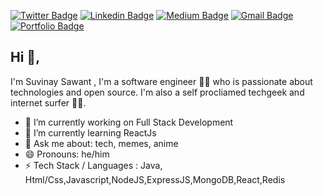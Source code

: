 
[![Twitter Badge](https://img.shields.io/badge/-@Suvinaysawant22-1ca0f1?style=flat-square&labelColor=1ca0f1&logo=twitter&logoColor=white&link=https://twitter.com/Suvinaysawant22)](https://twitter.com/Suvinaysawant22) [![Linkedin Badge](https://img.shields.io/badge/-suvinaysawant-blue?style=flat-square&logo=Linkedin&logoColor=white&link=https://www.linkedin.com/in/suvinay-sawant-8954a4222/)]([https://www.linkedin.com/in/kunalraghav/](https://www.linkedin.com/in/suvinay-sawant-8954a4222/)) [![Medium Badge](https://img.shields.io/badge/-@SuvinaySawant-03a57a?style=flat-square&labelColor=000000&logo=Medium&link=https://medium.com/@Suvinaysawant/)](https://medium.com/@Suvinaysawant/)
[![Gmail Badge](https://img.shields.io/badge/-suvinay.sawant@gmail.com-c14438?style=flat-square&logo=Gmail&logoColor=white&link=mailto:suvinaysawant@gmail.com)](mailto:suvinay.sawant@gmail.com)
[![Portfolio Badge](https://img.shields.io/badge/-suvinaysawant.github.io-orange?style=flat-square&logo=html5&logoColor=white&link=https://suvinaysawant.github.io)](https://suvinaysawant.github.io)

## Hi 👋, 
I'm Suvinay Sawant , I'm a software engineer 👨‍💻 who is passionate about technologies and open source. I'm also a self procliamed techgeek and internet surfer 
🏄‍♂️. 



- 🔭 I’m currently working on Full Stack Development
- 🌱 I’m currently learning ReactJs
- 💬 Ask me about: tech, memes, anime
- 😄 Pronouns: he/him
-  ⚡  Tech Stack / Languages : Java, Html/Css,Javascript,NodeJS,ExpressJS,MongoDB,React,Redis


<!---

- 👋 Hi, I’m @suvinaysawant
- 👀 I’m interested in ...
- 🌱 I’m currently learning ...
- 💞️ I’m looking to collaborate on ...
- 📫 How to reach me ...
--->
<!---
suvinaysawant/suvinaysawant is a ✨ special ✨ repository because its `README.md` (this file) appears on your GitHub profile.
You can click the Preview link to take a look at your changes.
--->
